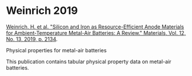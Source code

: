 # Weinrich 2019

[Weinrich, H. et al. "Silicon and Iron as Resource-Efficient Anode Materials for Ambient-Temperature Metal-Air Batteries: A Review." Materials, Vol. 12, No. 13, 2019, p. 2134](https://doi.org/10/gmt3b2).

Physical properties for metal-air batteries

This publication contains tabular physical property data on metal-air batteries. 
